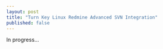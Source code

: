 ```yaml
---
layout: post
title: "Turn Key Linux Redmine Advanced SVN Integration"
published: false
---
```


In progress...
